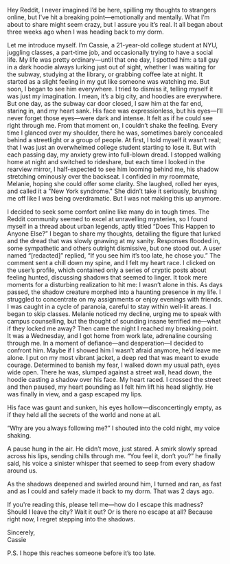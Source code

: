 Hey Reddit,
I never imagined I’d be here, spilling my thoughts to strangers online, but I've hit a breaking point—emotionally and mentally. What I’m about to share might seem crazy, but I assure you it’s real. It all began about three weeks ago when I was heading back to my dorm. 

Let me introduce myself. I’m Cassie, a 21-year-old college student at NYU, juggling classes, a part-time job, and occasionally trying to have a social life. My life was pretty ordinary—until that one day, I spotted him: a tall guy in a dark hoodie always lurking just out of sight, whether I was waiting for the subway, studying at the library, or grabbing coffee late at night. It started as a slight feeling in my gut like someone was watching me. But soon, I began to see him everywhere.  I tried to dismiss it, telling myself it was just my imagination. I mean, it’s a big city, and hoodies are everywhere.
But one day, as the subway car door closed, I saw him at the far end, staring in, and my heart sank. His face was expressionless, but his eyes—I’ll never forget those eyes—were dark and intense. It felt as if he could see right through me.  From that moment on, I couldn’t shake the feeling. Every time I glanced over my shoulder, there he was, sometimes barely concealed behind a streetlight or a group of people. At first, I told myself it wasn’t real; that I was just an overwhelmed college student starting to lose it. But with each passing day, my anxiety grew into full-blown dread. I stopped walking home at night and switched to rideshare, but each time I looked in the rearview mirror, I half-expected to see him looming behind me, his shadow stretching ominously over the backseat.  I confided in my roommate, Melanie, hoping she could offer some clarity. She laughed, rolled her eyes, and called it a "New York syndrome." She didn’t take it seriously, brushing me off like I was being overdramatic. But I was not making this up anymore.

I decided to seek some comfort online like many do in tough times. The Reddit community seemed to excel at unravelling mysteries, so I found myself in a thread about urban legends, aptly titled “Does This Happen to Anyone Else?” I began to share my thoughts, detailing the figure that lurked and the dread that was slowly gnawing at my sanity.  Responses flooded in, some sympathetic and others outright dismissive, but one stood out. A user named “[redacted]” replied, “If you see him it’s too late, he chose you.” The comment sent a chill down my spine, and I felt my heart race. I clicked on the user’s profile, which contained only a series of cryptic posts about feeling hunted, discussing shadows that seemed to linger. It took mere moments for a disturbing realization to hit me: I wasn’t alone in this. 
As days passed, the shadow creature morphed into a haunting presence in my life. I struggled to concentrate on my assignments or enjoy evenings with friends. I was caught in a cycle of paranoia, careful to stay within well-lit areas. I began to skip classes. Melanie noticed my decline, urging me to speak with campus counselling, but the thought of sounding insane terrified me—what if they locked me away?  Then came the night I reached my breaking point. It was a Wednesday, and I got home from work late, adrenaline coursing through me. In a moment of defiance—and desperation—I decided to confront him. Maybe if I showed him I wasn’t afraid anymore, he’d leave me alone. I put on my most vibrant jacket, a deep red that was meant to exude courage. Determined to banish my fear, I walked down my usual path, eyes wide open.  There he was, slumped against a street wall, head down, the hoodie casting a shadow over his face. My heart raced. I crossed the street and then paused, my heart pounding as I felt him lift his head slightly. He was finally in view, and a gasp escaped my lips.

His face was gaunt and sunken, his eyes hollow—disconcertingly empty, as if they held all the secrets of the world and none at all.

“Why are you always following me?” I shouted into the cold night, my voice shaking.

A pause hung in the air. He didn’t move, just stared. A smirk slowly spread across his lips, sending chills through me. “You feel it, don’t you?” he finally said, his voice a sinister whisper that seemed to seep from every shadow around us.

As the shadows deepened and swirled around him, I turned and ran, as fast and as I could and safely made it back to my dorm. That was 2 days ago.

If you're reading this, please tell me—how do I escape this madness? Should I leave the city? Wait it out? Or is there no escape at all? Because right now, I regret stepping into the shadows.

Sincerely,  
Cassie

P.S. I hope this reaches someone before it’s too late.